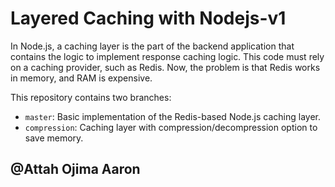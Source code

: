 # Layered Caching with Nodejs-v1

In Node.js, a caching layer is the part of the backend application that contains the logic to implement response caching logic. This code must rely on a caching provider, such as Redis. Now, the problem is that Redis works in memory, and RAM is expensive.



This repository contains two branches:
- `master`: Basic implementation of the Redis-based Node.js caching layer.
- `compression`: Caching layer with compression/decompression option to save memory.

## @Attah Ojima Aaron
